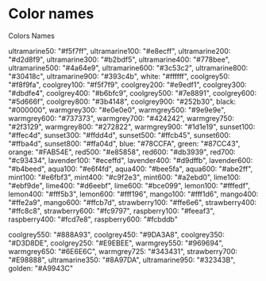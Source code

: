 
# Color names
Colors Names

ultramarine50: "#f5f7ff",
ultramarine100: "#e8ecff",
ultramarine200: "#d2d8f9",
ultramarine300: "#b2bdf5",
ultramarine400: "#778bee",
ultramarine500: "#4a64e9",
ultramarine600: "#3c53c2",
ultramarine800: "#30418c",
ultramarine900: "#393c4b",
white: "#ffffff",
coolgrey50: "#f8f9fa",
coolgrey100: "#f5f7f9",
coolgrey200: "#e9edf1",
coolgrey300: "#dbdfe4",
coolgrey400: "#b6bfc9",
coolgrey500: "#7e8891",
coolgrey600: "#5d666f",
coolgrey800: "#3b4148",
coolgrey900: "#252b30",
black: "#000000",
warmgrey300: "#e0e0e0",
warmgrey500: "#9e9e9e",
warmgrey600: "#737373",
warmgrey700: "#424242",
warmgrey750: "#2f3129",
warmgrey800: "#272822",
warmgrey900: "#1d1e19",
sunset100: "#ffec4d",
sunset300: "#ffdd4d",
sunset500: "#ffcb45",
sunset600: "#ffba4d",
sunset800: "#ffa04d",
blue: "#78CCFA",
green: "#87CC43",
orange: "#FAB54E",
red500: "#e85858",
red600: "#db3939",
red700: "#c93434",
lavender100: "#eceffd",
lavender400: "#d9dffb",
lavender600: "#b4beed",
aqua100: "#e6f4fd",
aqua400: "#bee5fa",
aqua600: "#abe2ff",
mint100: "#e6fbf3",
mint400: "#c9f2e3",
mint600: "#a2ebd0",
lime100: "#ebf9de",
lime400: "#d6eebf",
lime600: "#bce099",
lemon100: "#fffedf",
lemon400: "#fff5b3",
lemon600: "#fff196",
mango100: "#fff1d6",
mango400: "#ffe2a9",
mango600: "#ffcb7d",
strawberry100: "#ffe6e6",
strawberry400: "#ffc8c8",
strawberry600: "#fc9797",
raspberry100: "#feeaf3",
raspberry400: "#fcd7e8",
raspberry600: "#fcbddb"

coolgrey550: "#888A93",
coolgrey450: "#9DA3A8",
coolgrey350: "#D3D8DE",
coolgrey250: "#E9EBEE",
warmgrey550: "#969694",
warmgrey650: "#6E6E6C",
warmgrey725: "#343431",
strawberry700: "#E98888",
ultramarine350: "#8A97DA",
ultramarine950: "#32343B",
golden: "#A9943C"
